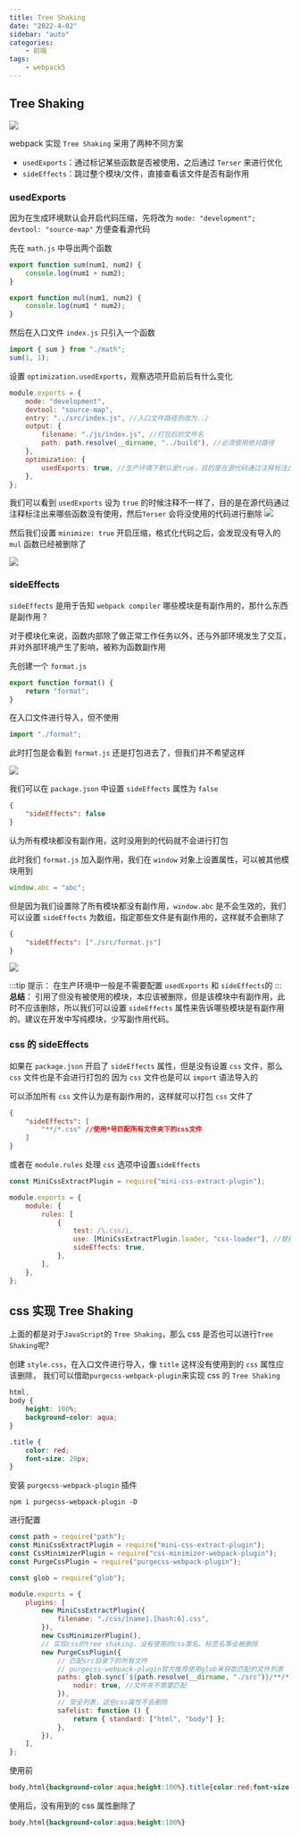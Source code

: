 ```yaml
---
title: Tree Shaking
date: "2022-4-02"
sidebar: "auto"
categories:
    - 前端
tags:
    - webpack5
---
```


## Tree Shaking

![](./assets/images/tree-shaking1.png)

webpack 实现 `Tree Shaking` 采用了两种不同方案

-   `usedExports`：通过标记某些函数是否被使用，之后通过 `Terser` 来进行优化
-   `sideEffects`：跳过整个模块/文件，直接查看该文件是否有副作用

### usedExports

因为在生成环境默认会开启代码压缩，先将改为 `mode: "development"; devtool: "source-map"` 方便查看源代码

先在 `math.js` 中导出两个函数

```js
export function sum(num1, num2) {
    console.log(num1 + num2);
}

export function mul(num1, num2) {
    console.log(num1 * num2);
}
```

然后在入口文件 `index.js` 只引入一个函数

```js
import { sum } from "./math";
sum(1, 1);
```

设置 `optimization.usedExports`，观察选项开启前后有什么变化

```js
module.exports = {
    mode: "development",
    devtool: "source-map",
    entry: "../src/index.js", //入口文件路径则改为../
    output: {
        filename: "./js/index.js", //打包后的文件名
        path: path.resolve(__dirname, "../build"), //必须使用绝对路径
    },
    optimization: {
        usedExports: true, //生产环境下默认是true，目的是在源代码通过注释标注出来哪些函数没有使用，然后Terser会将没使用的代码进行删除
    },
};
```

我们可以看到 `usedExports` 设为 `true` 的时候注释不一样了，目的是在源代码通过注释标注出来哪些函数没有使用，然后`Terser` 会将没使用的代码进行删除
![](./assets/images/tree-shaking2.png)

然后我们设置 `minimize: true` 开启压缩，格式化代码之后，会发现没有导入的 `mul` 函数已经被删除了

![](./assets/images/tree-shaking3.png)

### sideEffects

`sideEffects` 是用于告知 `webpack compiler` 哪些模块是有副作用的，那什么东西是副作用？

对于模块化来说，函数内部除了做正常工作任务以外，还与外部环境发生了交互，并对外部环境产生了影响，被称为函数副作用

先创建一个 `format.js`

```js
export function format() {
    return "format";
}
```

在入口文件进行导入，但不使用

```js
import "./format";
```

此时打包是会看到 `format.js` 还是打包进去了，但我们并不希望这样

![](./assets/images/tree-shaking4.png)

我们可以在 `package.json` 中设置 `sideEffects` 属性为 `false`

```json
{
    "sideEffects": false
}
```

认为所有模块都没有副作用，这时没用到的代码就不会进行打包

此时我们 `format.js` 加入副作用，我们在 `window` 对象上设置属性，可以被其他模块用到

```js
window.abc = "abc";
```

但是因为我们设置除了所有模块都没有副作用，`window.abc` 是不会生效的，我们可以设置 `sideEffects` 为数组，指定那些文件是有副作用的，这样就不会删除了

```json
{
    "sideEffects": ["./src/format.js"]
}
```

![](./assets/images/tree-shaking5.png)

:::tip 提示：
在生产环境中一般是不需要配置 `usedExports` 和 `sideEffects`的
:::
**总结**：
引用了但没有被使用的模块，本应该被删除，但是该模块中有副作用，此时不应该删除，所以我们可以设置 `sideEffects` 属性来告诉哪些模块是有副作用的。建议在开发中写纯模块，少写副作用代码。

### css 的 sideEffects

如果在 `package.json` 开启了 `sideEffects` 属性，但是没有设置 `css` 文件，那么 `css` 文件也是不会进行打包的
因为 `css` 文件也是可以 `import` 语法导入的

可以添加所有 `css` 文件认为是有副作用的，这样就可以打包 `css` 文件了

```json
{
    "sideEffects": [
        "**/*.css" //使用*号匹配所有文件夹下的css文件
    ]
}
```

或者在 `module.rules` 处理 `css` 选项中设置`sideEffects`

```js
const MiniCssExtractPlugin = require("mini-css-extract-plugin");

module.exports = {
    module: {
        rules: [
            {
                test: /\.css/i,
                use: [MiniCssExtractPlugin.loader, "css-loader"], //替换掉style-loader
                sideEffects: true,
            },
        ],
    },
};
```

## css 实现 Tree Shaking

上面的都是对于`JavaScript`的 `Tree Shaking`，那么 css 是否也可以进行`Tree Shaking`呢?

创建 `style.css`，在入口文件进行导入，像 `title` 这样没有使用到的 `css` 属性应该删除，
我们可以借助`purgecss-webpack-plugin`来实现 css 的 `Tree Shaking`

```css
html,
body {
    height: 100%;
    background-color: aqua;
}

.title {
    color: red;
    font-size: 20px;
}
```

安装 `purgecss-webpack-plugin` 插件

```
npm i purgecss-webpack-plugin -D
```

进行配置

```js
const path = require("path");
const MiniCssExtractPlugin = require("mini-css-extract-plugin");
const CssMinimizerPlugin = require("css-minimizer-webpack-plugin");
const PurgeCssPlugin = require("purgecss-webpack-plugin");

const glob = require("glob");

module.exports = {
    plugins: [
        new MiniCssExtractPlugin({
            filename: "./css/[name].[hash:6].css",
        }),
        new CssMinimizerPlugin(),
        // 实现css的tree shaking，没有使用的css类名、标签名等会被删除
        new PurgeCssPlugin({
            // 匹配src目录下的所有文件
            // purgecss-webpack-plugin官方推荐使用glob来获取匹配的文件列表
            paths: glob.sync(`${path.resolve(__dirname, "./src")}/**/*`, {
                nodir: true, //文件夹不需要匹配
            }),
            // 安全列表，这些css属性不会删除
            safelist: function () {
                return { standard: ["html", "body"] };
            },
        }),
    ],
};
```

使用前

```css
body,html{background-color:aqua;height:100%}.title{color:red;font-size:20px}
```

使用后，没有用到的 css 属性删除了

```css
body,html{background-color:aqua;height:100%}
```
